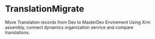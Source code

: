 # TranslationMigrate
Move Translation records from Dev to MasterDev Envirement
Using Xrm assembly, connect dynamics organization service and compare translations.
